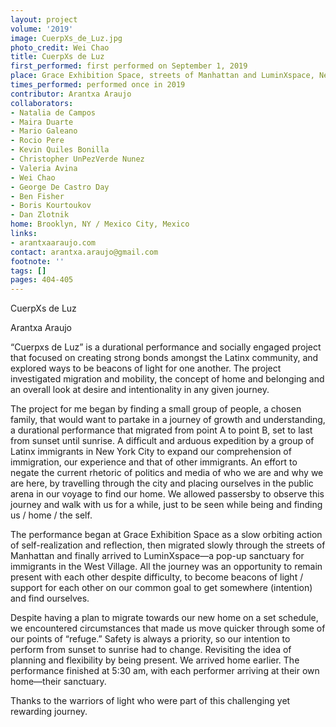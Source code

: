 ```yaml
---
layout: project
volume: '2019'
image: CuerpXs_de_Luz.jpg
photo_credit: Wei Chao
title: CuerpXs de Luz
first_performed: first performed on September 1, 2019
place: Grace Exhibition Space, streets of Manhattan and LuminXspace, New York, NY
times_performed: performed once in 2019
contributor: Arantxa Araujo
collaborators:
- Natalia de Campos
- Maira Duarte
- Mario Galeano
- Rocio Pere
- Kevin Quiles Bonilla
- Christopher UnPezVerde Nunez
- Valeria Avina
- Wei Chao
- George De Castro Day
- Ben Fisher
- Boris Kourtoukov
- Dan Zlotnik
home: Brooklyn, NY / Mexico City, Mexico
links:
- arantxaaraujo.com
contact: arantxa.araujo@gmail.com
footnote: ''
tags: []
pages: 404-405
---
```



CuerpXs de Luz

Arantxa Araujo

“Cuerpxs de Luz” is a durational performance and socially engaged project that focused on creating strong bonds amongst the Latinx community, and explored ways to be beacons of light for one another. The project investigated migration and mobility, the concept of home and belonging and an overall look at desire and intentionality in any given journey.

The project for me began by finding a small group of people, a chosen family, that would want to partake in a journey of growth and understanding, a durational performance that migrated from point A to point B, set to last from sunset until sunrise. A difficult and arduous expedition by a group of Latinx immigrants in New York City to expand our comprehension of immigration, our experience and that of other immigrants. An effort to negate the current rhetoric of politics and media of who we are and why we are here, by travelling through the city and placing ourselves in the public arena in our voyage to find our home. We allowed passersby to observe this journey and walk with us for a while, just to be seen while being and finding us / home / the self.

The performance began at Grace Exhibition Space as a slow orbiting action of self-realization and reflection, then migrated slowly through the streets of Manhattan and finally arrived to LuminXspace—a pop-up sanctuary for immigrants in the West Village. All the journey was an opportunity to remain present with each other despite difficulty, to become beacons of light / support for each other on our common goal to get somewhere (intention) and find ourselves.

Despite having a plan to migrate towards our new home on a set schedule, we encountered circumstances that made us move quicker through some of our points of “refuge.” Safety is always a priority, so our intention to perform from sunset to sunrise had to change. Revisiting the idea of planning and flexibility by being present. We arrived home earlier. The performance finished at 5:30 am, with each performer arriving at their own home—their sanctuary.

Thanks to the warriors of light who were part of this challenging yet rewarding journey.
